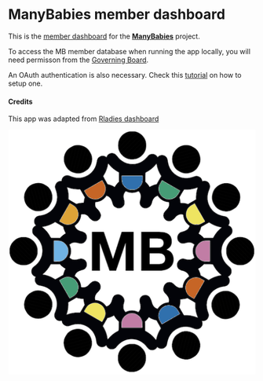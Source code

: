 # **ManyBabies** member dashboard

This is the [member dashboard](https://rodrigodalben.shinyapps.io/shiny_mb_map/) for the [**ManyBabies**](https://rodrigodalben.github.io/) project.

To access the MB member database when running the app locally, you will need permisson from the [Governing Board](mailto:manybabies-gb@mailman.stanford.edu).

An OAuth authentication is also necessary. Check this [tutorial](https://josiahparry.com/post/2020-01-13-gs4-auth/) on how to setup one.

#### Credits
This app was adapted from [Rladies dashboard](https://github.com/rladies/rshinylady)

![](www/avatar-icon_cb.png)


